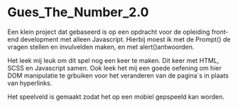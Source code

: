 # Gues_The_Number_2.0

Een klein project dat gebaseerd is op een opdracht voor de opleiding front-end development met alleen Javascript.
Hierbij moest ik met de Prompt() de vragen stellen en invulvelden maken, en met alert()antwoorden. 

Het leek mij leuk om dit spel nog een keer te maken. Dit keer met HTML, SCSS en Javascript samen. Ook leek het mij een goede oefening
om hier DOM manipulatie te grbuiken voor het veranderen van de pagina`s in plaats van hyperlinks.

Het speelveld is gemaakt zodat het op een mobiel gepspeeld kan worden. 
